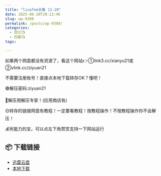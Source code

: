 ```yaml
---
title: "lisafem合集 11-20"
date: 2025-06-20T20:13:46
slug: wp-9389
permalink: /posts/wp-9389/
categories:
  - 其它📺
  - 四爱📺
tags:

---
```


如果两个网盘都没有资源了，看这个网站👉①link3.cc/xianyu21或②vlink.cc/ziyuan21

不需要注册账号！直接点本地下载转存OK？懂吧！

🟢解压密码:ziyuan21

🔵解压用解压专家！(应用商店有)

🟡转存的链接网盘有教程！一定要看教程！按教程操作！不按教程操作你不会解压！

💰🈶能力的宝，可以点左下角赞赏支持一下网站运行

## 📦 下载链接
- [迅雷云盘](https://blziyuan21.com/pay-download/9389?key=4d0dbca8ef&down_id=0)
- [本地下载](https://blziyuan21.com/pay-download/9389?key=4d0dbca8ef&down_id=1)

